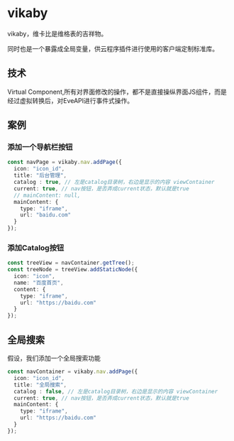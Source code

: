 # vikaby

vikaby，维卡比是维格表的吉祥物。

同时也是一个暴露成全局变量，供云程序插件进行使用的客户端定制标准库。


## 技术

Virtual Component,所有对界面修改的操作，都不是直接操纵界面JS组件，而是经过虚拟转换后，对EveAPI进行事件式操作。

## 案例

### 添加一个导航栏按钮

```typescript
const navPage = vikaby.nav.addPage({
  icon: "icon_id",
  title: "后台管理",
  catalog : true, // 左是catalog目录树，右边是显示的内容 viewContainer
  current: true, // nav按钮，是否弄成current状态，默认就是true
  // mainContent: null,
  mainContent: {
    type: "iframe",
    url: "baidu.com"
  }
});
```


### 添加Catalog按钮


```typescript
const treeView = navContainer.getTree();
const treeNode = treeView.addStaticNode({
  icon: "icon",
  name: "百度首页",
  content: {
    type: "iframe",
    url: "https://baidu.com"
  }
});
```

## 全局搜索

假设，我们添加一个全局搜索功能

```typescript
const navContainer = vikaby.nav.addPage({
  icon: "icon_id",
  title: "全局搜索",
  catalog : false, // 左是catalog目录树，右边是显示的内容 viewContainer
  current: true, // nav按钮，是否弄成current状态，默认就是true
  mainContent: {
    type: "iframe",
    url: "https://baidu.com"
  }
});
```

